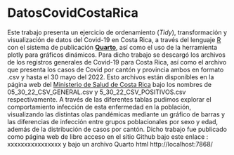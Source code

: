 # DatosCovidCostaRica
Este trabajo presenta un ejercicio de ordenamiento (_Tidy_), transformación y visualización de datos del Covid-19 en Costa Rica, a través del lenguaje [R](https://www.r-project.org/) con el sistema de publicación [**Quarto**](https://quarto.org/), así como el uso de la herramienta plotly para gráficos dinámicos. Para dicho trabajo se descargó los archivos de los registros generales de Covid-19 para Costa Rica, así como el archivo que presenta los casos de Covid por cantón y provincia ambos en formato .csv y hasta el 30 mayo del 2022. Esto archivos están disponibles en la página web del [Ministerio de Salud de Costa Rica](https://oges.ministeriodesalud.go.cr/) bajo los nombres de 05_30_22_CSV_GENERAL.csv y 5_30_22_CSV_POSITIVOS.csv respectivamente. A través de las diferentes tablas pudimos explorar el comportamiento infección de esta enfermedad en la población, visualizando las distintas olas pandémicas mediante un gráfico de barras y las diferencias de infección entre grupos poblacionales por sexo y edad, además de la distribución de casos por cantón. Dicho trabajo fue publicado como página web de libre acceso en el sitio Github bajo este enlace : xxxxxxxxxxxxxxxx y bajo un archivo Quarto html http://localhost:7868/
